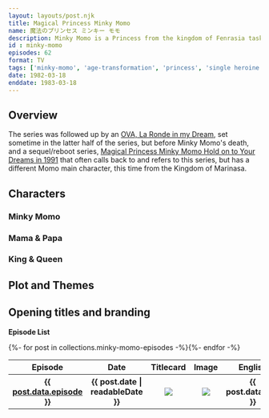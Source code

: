 ```yaml
---
layout: layouts/post.njk
title: Magical Princess Minky Momo
name: 魔法のプリンセス ミンキー モモ
description: Minky Momo is a Princess from the kingdom of Fenrasia tasked with restoring dreams
id : minky-momo
episodes: 62
format: TV
tags: ['minky-momo', 'age-transformation', 'princess', 'single heroine']
date: 1982-03-18
enddate: 1983-03-18
---
```


## Overview
The series was followed up by an <a href="/series/minky-momo/">OVA, La Ronde in my Dream</a>, set sometime in the latter half of the series, but before Minky Momo's death, and a sequel/reboot series, <a href="/series/minky-momo-2/">Magical Princess Minky Momo Hold on to Your Dreams in 1991</a> that often calls back to and refers to this series, but has a different Momo main character, this time from the Kingdom of Marinasa. 

## Characters
### Minky Momo
### Mama & Papa
### King & Queen

## Plot and Themes

## Opening titles and branding

<b>Episode List</b>
<table class="EpisodeList">
<tr><th>Episode</th><th>Date</th><th>Titlecard</th><th>Image</th><th>English</th><th>Japanese</th></tr>
{%- for post in collections.minky-momo-episodes -%}<tr>
    <th><a href="{{ post.url | url }}">{{ post.data.episode }}</a></th>
    <th>{{ post.date | readableDate }}</th>
    <th><img src="{{ post.url | url }}{{ post.data.titlecard }}"></th>
    <th><img src="{{ post.url | url }}{{ post.data.image }}"></th>
    <th>{{ post.data.title }}</th>
    <th>{{ post.data.name }}</th>
  </tr></a>{%- endfor -%}
</table>